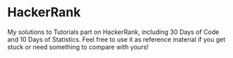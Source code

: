# HackerRank
My solutions to Tutorials part on HackerRank, including 30 Days of Code and 10 Days of Statistics. Feel free to use it as reference material if you get stuck or need something to compare with yours!
